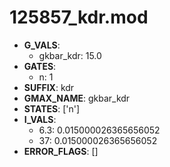 # 125857_kdr.mod

- **G_VALS**:
  - gkbar_kdr: 15.0
- **GATES**:
  - n: 1
- **SUFFIX**: kdr
- **GMAX_NAME**: gkbar_kdr
- **STATES**: ['n']
- **I_VALS**:
  - 6.3: 0.015000026365656052
  - 37: 0.015000026365656052
- **ERROR_FLAGS**: []
